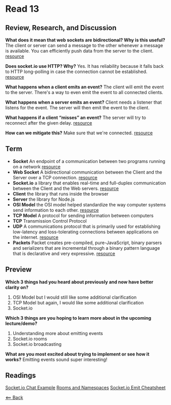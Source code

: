 # Read 13

## Review, Research, and Discussion

**What does it mean that web sockets are bidirectional? Why is this useful?** The client or server can send a message to the other whenever a message is available. You can efficiently push data from the server to the client. [resource](https://blockchain.dcwebmakers.com/blog/intro-to-real-time-bidirectional-communications-between-browsers-and-websocket-servers.html#:~:text=WebSocket%20is%20an%20application%2Dlayer,between%20a%20web%20browser%20and)

**Does socket.io use HTTP? Why?** Yes. It has reliability because it falls back to HTTP long-polling in case the connection cannot be established. [resource](https://socket.io/docs/v4/index.html)

**What happens when a client emits an event?** The client will emit the event to the server. There's a way to even emit the event to all connected clients.

**What happens when a server emits an event?** Client needs a listener that listens for the event. The server will then emit the event to the client.

**What happens if a client “misses” an event?** The server will try to reconnect after the given delay. [resource](https://socket.io/docs/v3/client-socket-instance/)

**How can we mitigate this?** Make sure that we're connected. [resource](https://socket.io/docs/v3/client-socket-instance/)

## Term

- **Socket** An endpoint of a communication between two programs running on a network [resource](https://zetcode.com/javascript/socket/)
- **Web Socket** A bidirectional communication between the Client and the Server over a TCP connection. [resource](https://www.educba.com/websocket-vs-socket-io/)
- **Socket.io** a library that enables real-time and full-duplex communication between the Client and the Web servers. [resource](https://www.educba.com/websocket-vs-socket-io/)
- **Client** the library that runs inside the browser
- **Server** the library for Node.js
- **OSI Model**  the OSI model helped standardize the way computer systems send information to each other. [resource](https://www.freecodecamp.org/news/osi-model-networking-layers-explained-in-plain-english/)
- **TCP Model** A protocol for sending information between computers
- **TCP** Transmission Control Protocol
- **UDP** A communications protocol that is primarily used for establishing low-latency and loss-tolerating connections between applications on the internet. [resource](https://searchnetworking.techtarget.com/definition/UDP-User-Datagram-Protocol)
- **Packets** Packet creates pre-compiled, pure-JavaScript, binary parsers and serializers that are incremental through a binary pattern language that is declarative and very expressive. [resource](https://www.npmjs.com/package/packet)

## Preview

**Which 3 things had you heard about previously and now have better clarity on?**
1. OSI Model but I would still like some additional clarification
1. TCP Model but again, I would like some additional clarification
1. Socket.io

**Which 3 things are you hoping to learn more about in the upcoming lecture/demo?**
1. Understanding more about emitting events
1. Socket.io rooms
1. Socket.io broadcasting

**What are you most excited about trying to implement or see how it works?** Emitting events sound super interesting!

## Readings
[Socket.io Chat Example](https://socket.io/get-started/chat/)
[Rooms and Namespaces](https://socket.io/docs/v3/rooms/index.html)
[Socket.io Emit Cheatsheet](https://socket.io/docs/v3/emit-cheatsheet/index.html)

[<== Back](https://simoneodegard.github.io/reading-notes/)